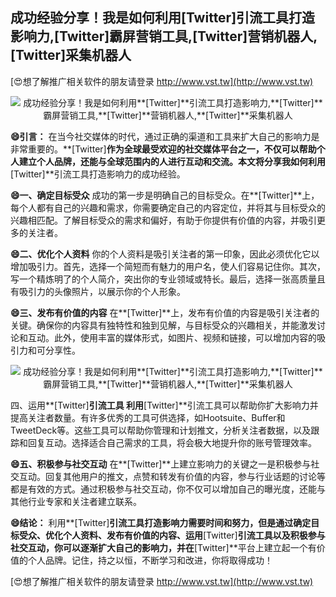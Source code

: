 ## **成功经验分享！我是如何利用**[Twitter]**引流工具打造影响力,**[Twitter]**霸屏营销工具,**[Twitter]**营销机器人,**[Twitter]**采集机器人**

[😍想了解推广相关软件的朋友请登录 http://www.vst.tw](http://www.vst.tw)

 <center><img src="https://vst.tw/MP4/tuiguang/png/0.png" alt="成功经验分享！我是如何利用**[Twitter]**引流工具打造影响力,**[Twitter]**霸屏营销工具,**[Twitter]**营销机器人,**[Twitter]**采集机器人"></center>

**😄引言：**
在当今社交媒体的时代，通过正确的渠道和工具来扩大自己的影响力是非常重要的。**[Twitter]**作为全球最受欢迎的社交媒体平台之一，不仅可以帮助个人建立个人品牌，还能与全球范围内的人进行互动和交流。本文将分享我如何利用**[Twitter]**引流工具打造影响力的成功经验。

**😄一、确定目标受众**
成功的第一步是明确自己的目标受众。在**[Twitter]**上，每个人都有自己的兴趣和需求，你需要确定自己的内容定位，并将其与目标受众的兴趣相匹配。了解目标受众的需求和偏好，有助于你提供有价值的内容，并吸引更多的关注者。

**😄二、优化个人资料**
你的个人资料是吸引关注者的第一印象，因此必须优化它以增加吸引力。首先，选择一个简短而有魅力的用户名，使人们容易记住你。其次，写一个精炼明了的个人简介，突出你的专业领域或特长。最后，选择一张高质量且有吸引力的头像照片，以展示你的个人形象。

**😄三、发布有价值的内容**
在**[Twitter]**上，发布有价值的内容是吸引关注者的关键。确保你的内容具有独特性和独到见解，与目标受众的兴趣相关，并能激发讨论和互动。此外，使用丰富的媒体形式，如图片、视频和链接，可以增加内容的吸引力和可分享性。

 <center><img src="https://vst.tw/MP4/tuiguang/png/4.png" alt="成功经验分享！我是如何利用**[Twitter]**引流工具打造影响力,**[Twitter]**霸屏营销工具,**[Twitter]**营销机器人,**[Twitter]**采集机器人"></center>

四、运用**[Twitter]**引流工具
利用**[Twitter]**引流工具可以帮助你扩大影响力并提高关注者数量。有许多优秀的工具可供选择，如Hootsuite、Buffer和TweetDeck等。这些工具可以帮助你管理和计划推文，分析关注者数据，以及跟踪和回复互动。选择适合自己需求的工具，将会极大地提升你的账号管理效率。

**😄五、积极参与社交互动**
在**[Twitter]**上建立影响力的关键之一是积极参与社交互动。回复其他用户的推文，点赞和转发有价值的内容，参与行业话题的讨论等都是有效的方式。通过积极参与社交互动，你不仅可以增加自己的曝光度，还能与其他行业专家和关注者建立联系。

**😄结论：**
利用**[Twitter]**引流工具打造影响力需要时间和努力，但是通过确定目标受众、优化个人资料、发布有价值的内容、运用**[Twitter]**引流工具以及积极参与社交互动，你可以逐渐扩大自己的影响力，并在**[Twitter]**平台上建立起一个有价值的个人品牌。记住，持之以恒，不断学习和改进，你将取得成功！

[😍想了解推广相关软件的朋友请登录 http://www.vst.tw](http://www.vst.tw)



